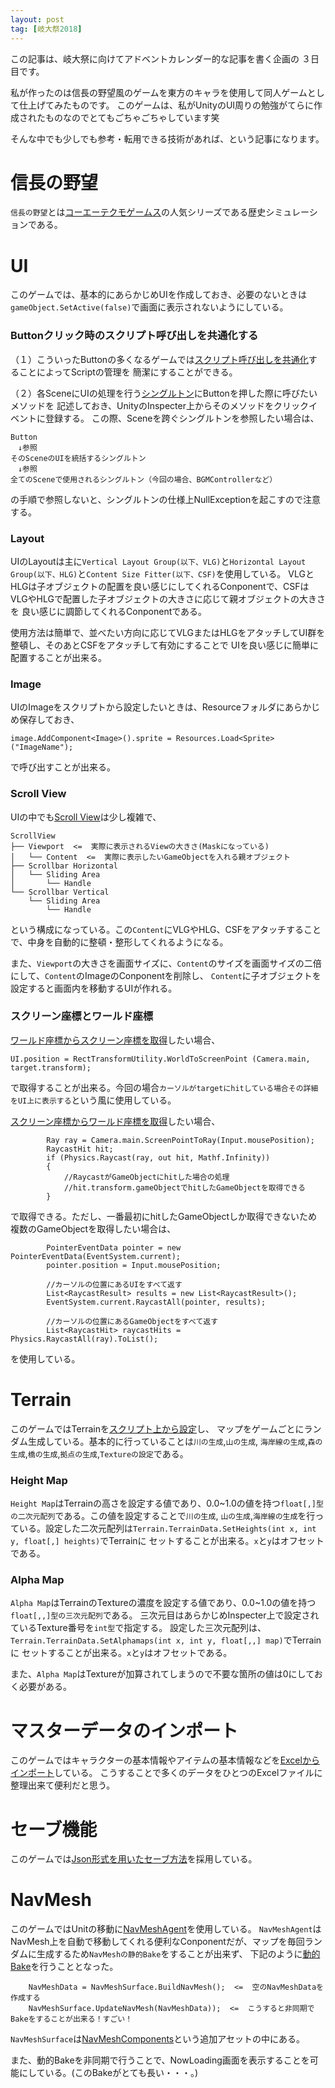 ```yaml
---
layout: post
tag: [岐大祭2018]
---
```


この記事は、岐大祭に向けてアドベントカレンダー的な記事を書く企画の ３日目です。

私が作ったのは信長の野望風のゲームを東方のキャラを使用して同人ゲームとして仕上げてみたものです。
このゲームは、私がUnityのUI周りの勉強がてらに作成されたものなのでとてもごちゃごちゃしています笑

そんな中でも少しでも参考・転用できる技術があれば、という記事になります。

# 信長の野望
`信長の野望`とは[コーエーテクモゲームス](https://www.gamecity.ne.jp/)の人気シリーズである歴史シミュレーションである。

# UI
このゲームでは、基本的にあらかじめUIを作成しておき、必要のないときは`gameObject.SetActive(false)`で画面に表示されないようにしている。

### Buttonクリック時のスクリプト呼び出しを共通化する
（１）こういったButtonの多くなるゲームでは[スクリプト呼び出しを共通化](https://fantastic-works.com/archives/148)することによってScriptの管理を
簡潔にすることができる。

（２）各SceneにUIの処理を行う[シングルトン](http://hiyotama.hatenablog.com/entry/2015/06/26/090000)にButtonを押した際に呼びたいメソッドを
記述しておき、UnityのInspecter上からそのメソッドをクリックイベントに登録する。
この際、Sceneを跨ぐシングルトンを参照したい場合は、
```
Button
　↓参照
そのSceneのUIを統括するシングルトン
　↓参照
全てのSceneで使用されるシングルトン（今回の場合、BGMControllerなど）
```
の手順で参照しないと、シングルトンの仕様上NullExceptionを起こすので注意する。

### Layout
UIのLayoutは主に`Vertical Layout Group(以下、VLG)`と`Horizontal Layout Group(以下、HLG)`と`Content Size Fitter(以下、CSF)`を使用している。
VLGとHLGは子オブジェクトの配置を良い感じにしてくれるConponentで、CSFはVLGやHLGで配置した子オブジェクトの大きさに応じて親オブジェクトの大きさを
良い感じに調節してくれるConponentである。

使用方法は簡単で、並べたい方向に応じてVLGまたはHLGをアタッチしてUI群を整頓し、そのあとCSFをアタッチして有効にすることで
UIを良い感じに簡単に配置することが出来る。


### Image
UIのImageをスクリプトから設定したいときは、Resourceフォルダにあらかじめ保存しておき、
```
image.AddComponent<Image>().sprite = Resources.Load<Sprite>("ImageName");
```
で呼び出すことが出来る。

### Scroll View
UIの中でも[Scroll View](http://tsubakit1.hateblo.jp/entry/2014/12/18/040252)は少し複雑で、
```
ScrollView
├── Viewport  <=  実際に表示されるViewの大きさ(Maskになっている)
│   └── Content  <=  実際に表示したいGameObjectを入れる親オブジェクト
├── Scrollbar Horizontal
│   └── Sliding Area
│       └── Handle
└── Scrollbar Vertical
    └── Sliding Area
        └── Handle
```
という構成になっている。この`Content`にVLGやHLG、CSFをアタッチすることで、中身を自動的に整頓・整形してくれるようになる。

また、`Viewport`の大きさを画面サイズに、`Content`のサイズを画面サイズの二倍にして、`Content`のImageのConponentを削除し、
`Content`に子オブジェクトを設定すると画面内を移動するUIが作れる。

### スクリーン座標とワールド座標
[ワールド座標からスクリーン座標を取得](http://tsubakit1.hateblo.jp/entry/2016/03/01/020510)したい場合、
```
UI.position = RectTransformUtility.WorldToScreenPoint (Camera.main, target.transform);
```
で取得することが出来る。今回の場合`カーソルがtargetにhitしている場合その詳細をUI上に表示する`という風に使用している。

[スクリーン座標からワールド座標を取得](http://tsubakit1.hateblo.jp/entry/2016/03/01/020510)したい場合、
```
        Ray ray = Camera.main.ScreenPointToRay(Input.mousePosition);
        RaycastHit hit;
        if (Physics.Raycast(ray, out hit, Mathf.Infinity))
        {
            //RaycastがGameObjectにhitした場合の処理
            //hit.transform.gameObjectでhitしたGameObjectを取得できる
        }
```
で取得できる。ただし、一番最初にhitしたGameObjectしか取得できないため複数のGameObjectを取得したい場合は、
```
        PointerEventData pointer = new PointerEventData(EventSystem.current);
        pointer.position = Input.mousePosition;
        
        //カーソルの位置にあるUIをすべて返す
        List<RaycastResult> results = new List<RaycastResult>();
        EventSystem.current.RaycastAll(pointer, results);
        
        //カーソルの位置にあるGameObjectをすべて返す
        List<RaycastHit> raycastHits = Physics.RaycastAll(ray).ToList();
```
を使用している。

# Terrain
このゲームではTerrainを[スクリプト上から設定](http://nirasan.hatenablog.com/entry/2014/08/27/160901)し、
マップをゲームごとにランダム生成している。基本的に行っていることは`川の生成`,`山の生成`,
`海岸線の生成`,`森の生成`,`橋の生成`,`拠点の生成`,`Textureの設定`である。

### Height Map
`Height Map`はTerrainの高さを設定する値であり、0.0~1.0の値を持つ`float[,]型の二次元配列`である。この値を設定することで`川の生成`,
`山の生成`,`海岸線の生成`を行っている。設定した二次元配列は`Terrain.TerrainData.SetHeights(int x, int y, float[,] heights)`でTerrainに
セットすることが出来る。`x`と`y`はオフセットである。

### Alpha Map
`Alpha Map`はTerrainのTextureの濃度を設定する値であり、0.0~1.0の値を持つ`float[,,]型の三次元配列`である。
三次元目はあらかじめInspecter上で設定されているTexture番号を`int型`で指定する。
設定した三次元配列は、`Terrain.TerrainData.SetAlphamaps(int x, int y, float[,,] map)`でTerrainに
セットすることが出来る。`x`と`y`はオフセットである。

また、`Alpha Map`はTextureが加算されてしまうので不要な箇所の値は0にしておく必要がある。

# マスターデータのインポート
このゲームではキャラクターの基本情報やアイテムの基本情報などを[Excelからインポート](http://nirasan.hatenablog.com/entry/2014/08/27/160901)している。
こうすることで多くのデータをひとつのExcelファイルに整理出来て便利だと思う。

# セーブ機能
このゲームでは[Json形式を用いたセーブ方法](http://kan-kikuchi.hatenablog.com/entry/Json_SaveData)を採用している。

# NavMesh
このゲームではUnitの移動に[NavMeshAgent](http://tsubakit1.hateblo.jp/entry/20120127/1327591104)を使用している。
`NavMeshAgent`はNavMesh上を自動で移動してくれる便利なConponentだが、マップを毎回ランダムに生成するため`NavMeshの静的Bake`をすることが出来ず、
下記のように[動的Bake](https://gametukurikata.com/navigation/runtimenavigationbake)を行うこととなった。
```
    NavMeshData = NavMeshSurface.BuildNavMesh();  <=  空のNavMeshDataを作成する
    NavMeshSurface.UpdateNavMesh(NavMeshData));  <=  こうすると非同期でBakeをすることが出来る！すごい！
```
`NavMeshSurface`は[NavMeshComponents](https://github.com/Unity-Technologies/NavMeshComponents)という追加アセットの中にある。

また、動的Bakeを非同期で行うことで、NowLoading画面を表示することを可能にしている。(このBakeがとても長い・・・。)
